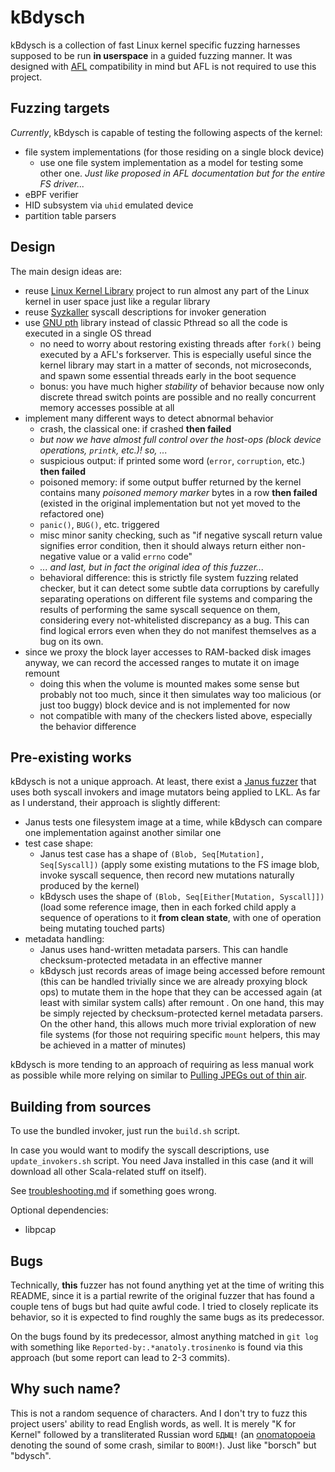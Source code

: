 # kBdysch

kBdysch is a collection of fast Linux kernel specific fuzzing harnesses supposed to be run **in userspace** in a guided fuzzing manner.
It was designed with [AFL](https://github.com/google/AFL) compatibility in mind but AFL is not required to use this project.

## Fuzzing targets

_Currently_, kBdysch is capable of testing the following aspects of the kernel:
* file system implementations (for those residing on a single block device)
  * use one file system implementation as a model for testing some other one. _Just like proposed in AFL documentation but for the entire FS driver..._
* eBPF verifier
* HID subsystem via `uhid` emulated device
* partition table parsers

## Design

The main design ideas are:
* reuse [Linux Kernel Library](https://github.com/lkl/linux) project to run almost any part of the Linux kernel in user space just like a regular library
* reuse [Syzkaller](https://github.com/google/syzkaller) syscall descriptions for invoker generation
* use [GNU pth](https://www.gnu.org/software/pth/) library instead of classic Pthread so all the code is executed in a single OS thread
  * no need to worry about restoring existing threads after `fork()` being executed by a AFL's forkserver.
    This is especially useful since the kernel library may start in a matter of seconds, not microseconds, 
    and spawn some essential threads early in the boot sequence
  * bonus: you have much higher *stability* of behavior because now only discrete thread switch points are possible
    and no really concurrent memory accesses possible at all
* implement many different ways to detect abnormal behavior
  * crash, the classical one: if crashed **then failed**
  * _but now we have almost full control over the host-ops (block device operations, `printk`, etc.)! so, ..._
  * suspicious output: if printed some word (`error`, `corruption`, etc.) **then failed**
  * poisoned memory: if some output buffer returned by the kernel contains many _poisoned memory marker_
    bytes in a row **then failed** (existed in the original implementation but not yet moved to the refactored one)
  * `panic()`, `BUG()`, etc. triggered
  * misc minor sanity checking, such as "if negative syscall return value signifies error condition,
    then it should always return either non-negative value or a valid `errno` code"
  * _... and last, but in fact the original idea of this fuzzer..._
  * behavioral difference: this is strictly file system fuzzing related checker, but it can detect
    some subtle data corruptions by carefully separating operations on different file systems and comparing 
    the results of performing the same syscall sequence on them, considering every not-whitelisted discrepancy
    as a bug. This can find logical errors even when they do not manifest themselves as a bug on its own.
* since we proxy the block layer accesses to RAM-backed disk images anyway, we can record the accessed ranges
  to mutate it on image remount
  * doing this when the volume is mounted makes some sense but probably not too much, since it then simulates
    way too malicious (or just too buggy) block device and is not implemented for now
  * not compatible with many of the checkers listed above, especially the behavior difference

## Pre-existing works

kBdysch is not a unique approach. At least, there exist a [Janus fuzzer](https://github.com/sslab-gatech/janus) that uses both syscall invokers
and image mutators being applied to LKL. As far as I understand, their approach is slightly different:
* Janus tests one filesystem image at a time, while kBdysch can compare one implementation against another similar one
* test case shape:
  * Janus test case has a shape of `(Blob, Seq[Mutation], Seq[Syscall])` (apply some existing mutations
  to the FS image blob, invoke syscall sequence, then record new mutations naturally produced by the kernel)
  * kBdysch uses the shape of `(Blob, Seq[Either[Mutation, Syscall]])` (load some reference image,
  then in each forked child apply a sequence of operations to it **from clean state**, with one of operation being mutating
  touched parts)
* metadata handling:
  * Janus uses hand-written metadata parsers. This can handle checksum-protected metadata in an effective manner
  * kBdysch just records areas of image being accessed before remount (this can be handled trivially
    since we are already proxying block ops) to mutate them in the hope that they can be accessed again
    (at least with similar system calls) after remount . On one hand, this may be simply rejected by checksum-protected
    kernel metadata parsers. On the other hand, this allows much more trivial exploration of new file systems 
    (for those not requiring specific `mount` helpers, this may be achieved in a matter of minutes)

kBdysch is more tending to an approach of requiring as less manual work as possible while more relying on
similar to [Pulling JPEGs out of thin air](https://lcamtuf.blogspot.com/2014/11/pulling-jpegs-out-of-thin-air.html).

## Building from sources

To use the bundled invoker, just run the `build.sh` script.

In case you would want to modify the syscall descriptions, use `update_invokers.sh` script. You need Java installed in this case (and it will download all other Scala-related stuff on itself).

See [troubleshooting.md](docs/troubleshooting.md) if something goes wrong.

Optional dependencies:
* libpcap

## Bugs

Technically, **this** fuzzer has not found anything yet at the time of writing this README, since it is
a partial rewrite of the original fuzzer that has found a couple tens of bugs but had quite awful code.
I tried to closely replicate its behavior, so it is expected to find roughly the same bugs as its predecessor.

On the bugs found by its predecessor, almost anything matched in `git log` with something like
`Reported-by:.*anatoly.trosinenko` is found via this approach (but some report can lead to 2-3 commits).

## Why such name?

This is not a random sequence of characters. 
And I don't try to fuzz this project users' ability to read English words, as well.
It is merely "K for Kernel" followed by a transliterated Russian word `БДЫЩ!` 
(an [onomatopoeia](https://en.wikipedia.org/wiki/Onomatopoeia) denoting the sound of some crash, similar to `BOOM!`).
Just like "borsch" but "bdysch".
